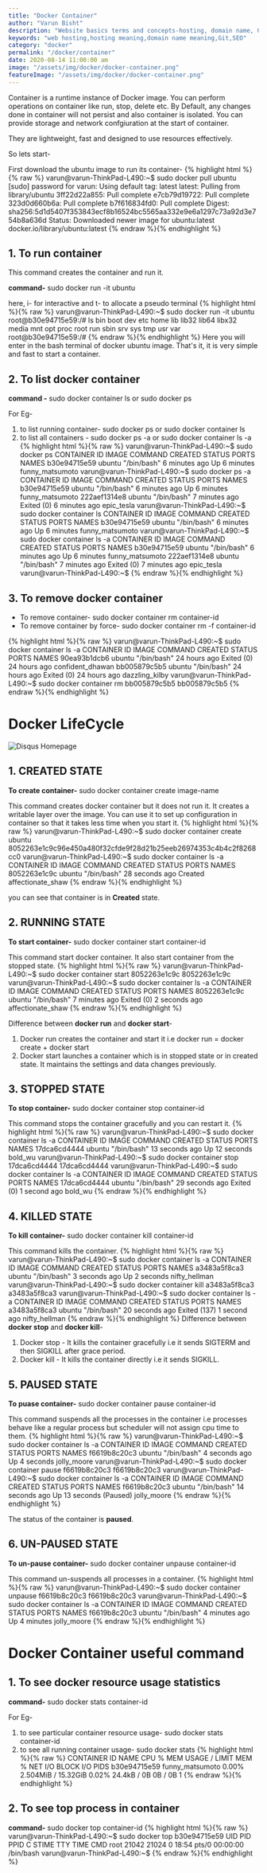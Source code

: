 ```yaml
---
title: "Docker Container"
author: "Varun Bisht"
description: "Website basics terms and concepts-hosting, domain name, Git and SEO"
keywords: "web hosting,hosting meaning,domain name meaning,Git,SEO"
category: "docker"
permalink: "/docker/container"
date: 2020-08-14 11:00:00 am
image: "/assets/img/docker/docker-container.png"
featureImage: "/assets/img/docker/docker-container.png"
---
```

Container is a runtime instance of Docker image. You can perform operations on container like run, stop, delete etc.
By Default, any changes done in container will not persist and also container is isolated. You can provide storage and network confgiuration at the start of container.

They are lightweight, fast and designed to use resources effectively.

So lets start-

First download the ubuntu image to run its container-
{% highlight html %}{% raw %}
varun@varun-ThinkPad-L490:~$ sudo docker pull ubuntu
[sudo] password for varun:
Using default tag: latest
latest: Pulling from library/ubuntu
3ff22d22a855: Pull complete
e7cb79d19722: Pull complete
323d0d660b6a: Pull complete
b7f616834fd0: Pull complete
Digest: sha256:5d1d5407f353843ecf8b16524bc5565aa332e9e6a1297c73a92d3e754b8a636d
Status: Downloaded newer image for ubuntu:latest
docker.io/library/ubuntu:latest
{% endraw %}{% endhighlight %}

## 1. To run container
This command creates the container and run it.

**command-** sudo docker run -it ubuntu

here,
i- for interactive and t- to allocate a pseudo terminal
{% highlight html %}{% raw %}
varun@varun-ThinkPad-L490:~$ sudo docker run -it ubuntu
root@b30e94715e59:/# ls
bin  boot  dev  etc  home  lib  lib32  lib64  libx32  media  mnt  opt  proc  root  run  sbin  srv  sys  tmp  usr  var
root@b30e94715e59:/#
{% endraw %}{% endhighlight %}
Here you will enter in the bash terminal of docker ubuntu image.
That's it, it is very simple and fast to start a container.

## 2. To list docker container

**command -** sudo docker container ls or sudo docker ps

For Eg-
1. to list running container- sudo docker ps or sudo docker container ls
2. to list all containers - sudo docker ps -a or sudo docker container ls -a
{% highlight html %}{% raw %}
varun@varun-ThinkPad-L490:~$ sudo docker ps
CONTAINER ID        IMAGE               COMMAND             CREATED             STATUS              PORTS               NAMES
b30e94715e59        ubuntu              "/bin/bash"         6 minutes ago       Up 6 minutes                            funny_matsumoto
varun@varun-ThinkPad-L490:~$ sudo docker ps -a
CONTAINER ID        IMAGE               COMMAND             CREATED             STATUS                     PORTS               NAMES
b30e94715e59        ubuntu              "/bin/bash"         6 minutes ago       Up 6 minutes                                   funny_matsumoto
222aef1314e8        ubuntu              "/bin/bash"         7 minutes ago       Exited (0) 6 minutes ago                       epic_tesla
varun@varun-ThinkPad-L490:~$ sudo docker container ls
CONTAINER ID        IMAGE               COMMAND             CREATED             STATUS              PORTS               NAMES
b30e94715e59        ubuntu              "/bin/bash"         6 minutes ago       Up 6 minutes                            funny_matsumoto
varun@varun-ThinkPad-L490:~$ sudo docker container ls -a
CONTAINER ID        IMAGE               COMMAND             CREATED             STATUS                     PORTS               NAMES
b30e94715e59        ubuntu              "/bin/bash"         6 minutes ago       Up 6 minutes                                   funny_matsumoto
222aef1314e8        ubuntu              "/bin/bash"         7 minutes ago       Exited (0) 7 minutes ago                       epic_tesla
varun@varun-ThinkPad-L490:~$
{% endraw %}{% endhighlight %}

## 3. To remove docker container

- To remove container- sudo docker container rm container-id
- To remove container by force- sudo docker container rm -f container-id

{% highlight html %}{% raw %}
varun@varun-ThinkPad-L490:~$ sudo docker container ls -a
CONTAINER ID        IMAGE               COMMAND             CREATED             STATUS                    PORTS               NAMES
90ea93b1dcb6        ubuntu              "/bin/bash"         24 hours ago        Exited (0) 24 hours ago                       confident_dhawan
bb005879c5b5        ubuntu              "/bin/bash"         24 hours ago        Exited (0) 24 hours ago                       dazzling_kilby
varun@varun-ThinkPad-L490:~$ sudo docker container rm bb005879c5b5
bb005879c5b5
{% endraw %}{% endhighlight %}

# Docker LifeCycle

<div class="imgCont">
  <img class="object-fit" alt="Disqus Homepage" title="Disqus Homepage" src="/assets/img/docker/docker-lifecycle.png" />
</div>


## 1. CREATED STATE

**To create container-** sudo docker container create image-name

This command creates docker container but it does not run it. It creates a writable layer over the image. You can use it to set up configuration in container so that it takes less time when you start it.
{% highlight html %}{% raw %}
varun@varun-ThinkPad-L490:~$ sudo docker container create ubuntu
8052263e1c9c96e450a480f32cfde9f28d21b25eeb26974353c4b4c2f8268cc0
varun@varun-ThinkPad-L490:~$ sudo docker container ls -a
CONTAINER ID        IMAGE               COMMAND             CREATED             STATUS              PORTS               NAMES
8052263e1c9c        ubuntu              "/bin/bash"         28 seconds ago      Created                                 affectionate_shaw
{% endraw %}{% endhighlight %}

you can see that container is in **Created** state.

## 2. RUNNING STATE

**To start container-** sudo docker container start container-id

This command start docker container. It also start container from the stopped state.
{% highlight html %}{% raw %}
varun@varun-ThinkPad-L490:~$ sudo docker container start 8052263e1c9c
8052263e1c9c
varun@varun-ThinkPad-L490:~$ sudo docker container ls -a
CONTAINER ID        IMAGE               COMMAND             CREATED             STATUS                     PORTS               NAMES
8052263e1c9c        ubuntu              "/bin/bash"         7 minutes ago       Exited (0) 2 seconds ago                       affectionate_shaw
{% endraw %}{% endhighlight %}

Difference between **docker run** and **docker start**-
1. Docker run creates the container and start it i.e docker run = docker create + docker start
2. Docker start launches a container which is in stopped state or in created state. It maintains the settings and data changes previously.

## 3. STOPPED STATE

**To stop container-** sudo docker container stop container-id

This command stops the container gracefully and you can restart it.
{% highlight html %}{% raw %}
varun@varun-ThinkPad-L490:~$ sudo docker container ls -a
CONTAINER ID        IMAGE               COMMAND             CREATED             STATUS              PORTS               NAMES
17dca6cd4444        ubuntu              "/bin/bash"         13 seconds ago      Up 12 seconds                           bold_wu
varun@varun-ThinkPad-L490:~$ sudo docker container stop 17dca6cd4444
17dca6cd4444
varun@varun-ThinkPad-L490:~$ sudo docker container ls -a
CONTAINER ID        IMAGE               COMMAND             CREATED             STATUS                    PORTS               NAMES
17dca6cd4444        ubuntu              "/bin/bash"         29 seconds ago      Exited (0) 1 second ago                       bold_wu
{% endraw %}{% endhighlight %}

## 4. KILLED STATE

**To kill container-** sudo docker container kill container-id

This command kills the container.
{% highlight html %}{% raw %}
varun@varun-ThinkPad-L490:~$ sudo docker container ls -a
CONTAINER ID        IMAGE               COMMAND             CREATED             STATUS              PORTS               NAMES
a3483a5f8ca3        ubuntu              "/bin/bash"         3 seconds ago       Up 2 seconds                            nifty_hellman
varun@varun-ThinkPad-L490:~$ sudo docker container kill a3483a5f8ca3
a3483a5f8ca3
varun@varun-ThinkPad-L490:~$ sudo docker container ls -a
CONTAINER ID        IMAGE               COMMAND             CREATED             STATUS                      PORTS               NAMES
a3483a5f8ca3        ubuntu              "/bin/bash"         20 seconds ago      Exited (137) 1 second ago                       nifty_hellman
{% endraw %}{% endhighlight %}
Difference between **docker stop** and **docker kill**-
1. Docker stop - It kills the container gracefully i.e it sends SIGTERM and then SIGKILL after grace period.
1. Docker kill - It kills the container directly i.e it sends SIGKILL.

## 5. PAUSED STATE

**To puase container-** sudo docker container pause container-id

This command suspends all the processes in the container i.e processes behave like a regular process but scheduler will not assign cpu time to them.
{% highlight html %}{% raw %}
varun@varun-ThinkPad-L490:~$ sudo docker container ls -a
CONTAINER ID        IMAGE               COMMAND             CREATED             STATUS              PORTS               NAMES
f6619b8c20c3        ubuntu              "/bin/bash"         4 seconds ago       Up 4 seconds                            jolly_moore
varun@varun-ThinkPad-L490:~$ sudo docker container pause f6619b8c20c3
f6619b8c20c3
varun@varun-ThinkPad-L490:~$ sudo docker container ls -a
CONTAINER ID        IMAGE               COMMAND             CREATED             STATUS                   PORTS               NAMES
f6619b8c20c3        ubuntu              "/bin/bash"         14 seconds ago      Up 13 seconds (Paused)                       jolly_moore
{% endraw %}{% endhighlight %}

The status of the container is **paused**.
## 6. UN-PAUSED STATE

**To un-pause container-** sudo docker container unpause container-id

This command un-suspends all processes in a container.
{% highlight html %}{% raw %}
varun@varun-ThinkPad-L490:~$ sudo docker container unpause f6619b8c20c3
f6619b8c20c3
varun@varun-ThinkPad-L490:~$ sudo docker container ls -a
CONTAINER ID        IMAGE               COMMAND             CREATED             STATUS              PORTS               NAMES
f6619b8c20c3        ubuntu              "/bin/bash"         4 minutes ago       Up 4 minutes                            jolly_moore
{% endraw %}{% endhighlight %}

# Docker Container useful command

## 1. To see docker resource usage statistics

**command-** sudo docker stats container-id

For Eg-
1. to see particular container resource usage- sudo docker stats container-id
2. to see all running container usage- sudo docker stats
{% highlight html %}{% raw %}
CONTAINER ID        NAME                CPU %               MEM USAGE / LIMIT     MEM %               NET I/O             BLOCK I/O           PIDS
b30e94715e59        funny_matsumoto     0.00%               2.504MiB / 15.32GiB   0.02%               24.4kB / 0B         0B / 0B             1
{% endraw %}{% endhighlight %}

## 2. To see top process in container

**command-** sudo docker top container-id
{% highlight html %}{% raw %}
varun@varun-ThinkPad-L490:~$ sudo docker top b30e94715e59
UID                 PID                 PPID                C                   STIME               TTY                 TIME                CMD
root                21042               21024               0                   18:54               pts/0               00:00:00            /bin/bash
varun@varun-ThinkPad-L490:~$
{% endraw %}{% endhighlight %}
